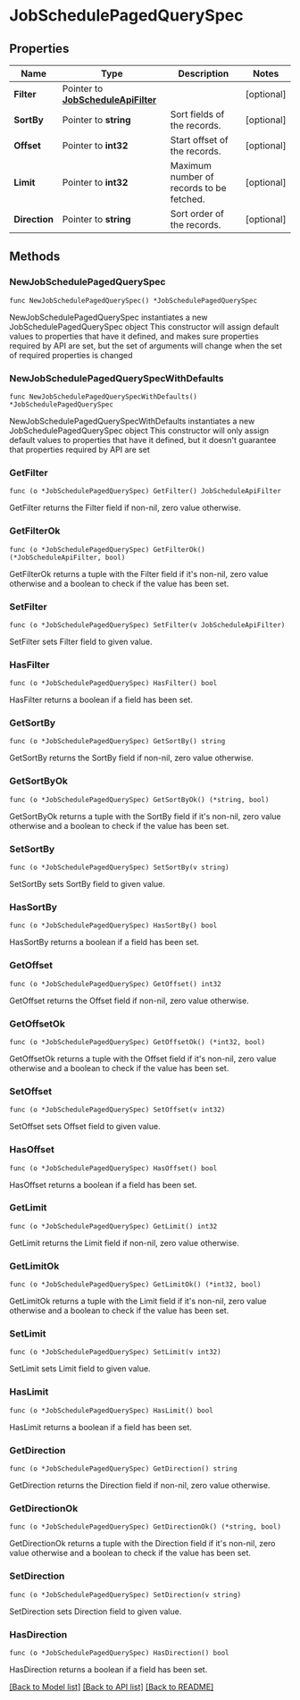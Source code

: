 # JobSchedulePagedQuerySpec

## Properties

Name | Type | Description | Notes
------------ | ------------- | ------------- | -------------
**Filter** | Pointer to [**JobScheduleApiFilter**](JobScheduleApiFilter.md) |  | [optional] 
**SortBy** | Pointer to **string** | Sort fields of the records. | [optional] 
**Offset** | Pointer to **int32** | Start offset of the records. | [optional] 
**Limit** | Pointer to **int32** | Maximum number of records to be fetched. | [optional] 
**Direction** | Pointer to **string** | Sort order of the records. | [optional] 

## Methods

### NewJobSchedulePagedQuerySpec

`func NewJobSchedulePagedQuerySpec() *JobSchedulePagedQuerySpec`

NewJobSchedulePagedQuerySpec instantiates a new JobSchedulePagedQuerySpec object
This constructor will assign default values to properties that have it defined,
and makes sure properties required by API are set, but the set of arguments
will change when the set of required properties is changed

### NewJobSchedulePagedQuerySpecWithDefaults

`func NewJobSchedulePagedQuerySpecWithDefaults() *JobSchedulePagedQuerySpec`

NewJobSchedulePagedQuerySpecWithDefaults instantiates a new JobSchedulePagedQuerySpec object
This constructor will only assign default values to properties that have it defined,
but it doesn't guarantee that properties required by API are set

### GetFilter

`func (o *JobSchedulePagedQuerySpec) GetFilter() JobScheduleApiFilter`

GetFilter returns the Filter field if non-nil, zero value otherwise.

### GetFilterOk

`func (o *JobSchedulePagedQuerySpec) GetFilterOk() (*JobScheduleApiFilter, bool)`

GetFilterOk returns a tuple with the Filter field if it's non-nil, zero value otherwise
and a boolean to check if the value has been set.

### SetFilter

`func (o *JobSchedulePagedQuerySpec) SetFilter(v JobScheduleApiFilter)`

SetFilter sets Filter field to given value.

### HasFilter

`func (o *JobSchedulePagedQuerySpec) HasFilter() bool`

HasFilter returns a boolean if a field has been set.

### GetSortBy

`func (o *JobSchedulePagedQuerySpec) GetSortBy() string`

GetSortBy returns the SortBy field if non-nil, zero value otherwise.

### GetSortByOk

`func (o *JobSchedulePagedQuerySpec) GetSortByOk() (*string, bool)`

GetSortByOk returns a tuple with the SortBy field if it's non-nil, zero value otherwise
and a boolean to check if the value has been set.

### SetSortBy

`func (o *JobSchedulePagedQuerySpec) SetSortBy(v string)`

SetSortBy sets SortBy field to given value.

### HasSortBy

`func (o *JobSchedulePagedQuerySpec) HasSortBy() bool`

HasSortBy returns a boolean if a field has been set.

### GetOffset

`func (o *JobSchedulePagedQuerySpec) GetOffset() int32`

GetOffset returns the Offset field if non-nil, zero value otherwise.

### GetOffsetOk

`func (o *JobSchedulePagedQuerySpec) GetOffsetOk() (*int32, bool)`

GetOffsetOk returns a tuple with the Offset field if it's non-nil, zero value otherwise
and a boolean to check if the value has been set.

### SetOffset

`func (o *JobSchedulePagedQuerySpec) SetOffset(v int32)`

SetOffset sets Offset field to given value.

### HasOffset

`func (o *JobSchedulePagedQuerySpec) HasOffset() bool`

HasOffset returns a boolean if a field has been set.

### GetLimit

`func (o *JobSchedulePagedQuerySpec) GetLimit() int32`

GetLimit returns the Limit field if non-nil, zero value otherwise.

### GetLimitOk

`func (o *JobSchedulePagedQuerySpec) GetLimitOk() (*int32, bool)`

GetLimitOk returns a tuple with the Limit field if it's non-nil, zero value otherwise
and a boolean to check if the value has been set.

### SetLimit

`func (o *JobSchedulePagedQuerySpec) SetLimit(v int32)`

SetLimit sets Limit field to given value.

### HasLimit

`func (o *JobSchedulePagedQuerySpec) HasLimit() bool`

HasLimit returns a boolean if a field has been set.

### GetDirection

`func (o *JobSchedulePagedQuerySpec) GetDirection() string`

GetDirection returns the Direction field if non-nil, zero value otherwise.

### GetDirectionOk

`func (o *JobSchedulePagedQuerySpec) GetDirectionOk() (*string, bool)`

GetDirectionOk returns a tuple with the Direction field if it's non-nil, zero value otherwise
and a boolean to check if the value has been set.

### SetDirection

`func (o *JobSchedulePagedQuerySpec) SetDirection(v string)`

SetDirection sets Direction field to given value.

### HasDirection

`func (o *JobSchedulePagedQuerySpec) HasDirection() bool`

HasDirection returns a boolean if a field has been set.


[[Back to Model list]](../README.md#documentation-for-models) [[Back to API list]](../README.md#documentation-for-api-endpoints) [[Back to README]](../README.md)


